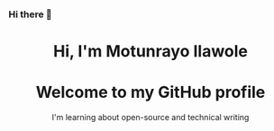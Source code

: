 ### Hi there 👋

<h1 align="center">Hi, I'm Motunrayo Ilawole</h1>
<h1 align="center">Welcome to my GitHub profile</h1>

<p align="center">I'm learning about open-source and technical writing</p>

<!--
**TunrayoIlawole/TunrayoIlawole** is a ✨ _special_ ✨ repository because its `README.md` (this file) appears on your GitHub profile.


Here are some ideas to get you started:

- 🔭 I’m currently working on ...
- 🌱 I’m currently learning ...
- 👯 I’m looking to collaborate on ...
- 🤔 I’m looking for help with ...
- 💬 Ask me about ...
- 📫 How to reach me: ...
- 😄 Pronouns: ...
- ⚡ Fun fact: ...
-->
